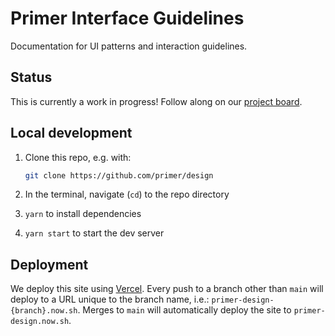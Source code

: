 # Primer Interface Guidelines

Documentation for UI patterns and interaction guidelines.

## Status
This is currently a work in progress! Follow along on our [project board](https://github.com/primer/design/projects/1).

## Local development

1. Clone this repo, e.g. with:

    ```sh
    git clone https://github.com/primer/design
    ```

1. In the terminal, navigate (`cd`) to the repo directory

1. `yarn` to install dependencies

2. `yarn start` to start the dev server

## Deployment

We deploy this site using [Vercel](https://vercel.com). Every push to a branch other than `main` will deploy to a URL unique to the branch name, i.e.: `primer-design-{branch}.now.sh`. Merges to `main` will automatically deploy the site to `primer-design.now.sh`.
